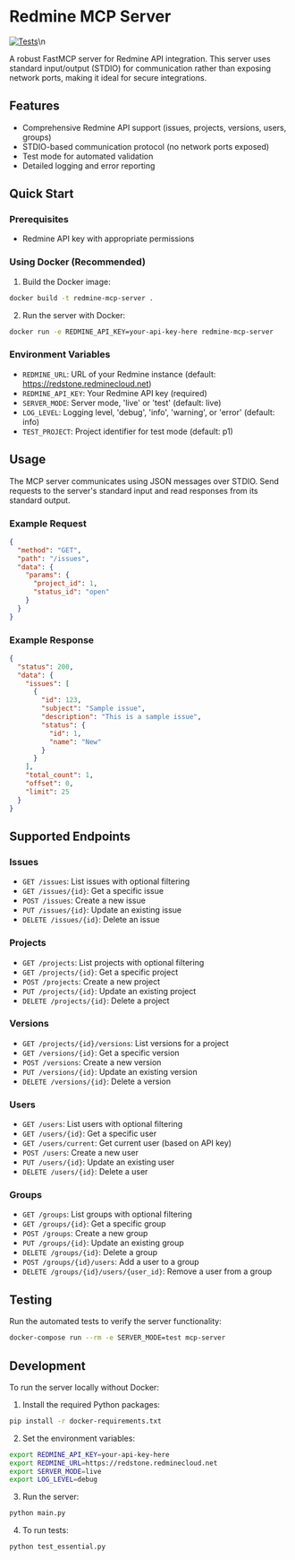 # Redmine MCP Server

[![Tests](https://img.shields.io/github/actions/workflow/status/zacharyelston/rrmcpy/build-and-test.yml?branch=main&label=tests&style=for-the-badge)](https://github.com/zacharyelston/rrmcpy/actions)\n

A robust FastMCP server for Redmine API integration. This server uses standard input/output (STDIO) for communication rather than exposing network ports, making it ideal for secure integrations.

## Features

- Comprehensive Redmine API support (issues, projects, versions, users, groups)
- STDIO-based communication protocol (no network ports exposed)
- Test mode for automated validation
- Detailed logging and error reporting

## Quick Start

### Prerequisites

- Redmine API key with appropriate permissions

### Using Docker (Recommended)

1. Build the Docker image:

```bash
docker build -t redmine-mcp-server .
```

2. Run the server with Docker:

```bash
docker run -e REDMINE_API_KEY=your-api-key-here redmine-mcp-server
```

### Environment Variables

- `REDMINE_URL`: URL of your Redmine instance (default: https://redstone.redminecloud.net)
- `REDMINE_API_KEY`: Your Redmine API key (required)
- `SERVER_MODE`: Server mode, 'live' or 'test' (default: live)
- `LOG_LEVEL`: Logging level, 'debug', 'info', 'warning', or 'error' (default: info)
- `TEST_PROJECT`: Project identifier for test mode (default: p1)

## Usage

The MCP server communicates using JSON messages over STDIO. Send requests to the server's standard input and read responses from its standard output.

### Example Request

```json
{
  "method": "GET",
  "path": "/issues",
  "data": {
    "params": {
      "project_id": 1,
      "status_id": "open"
    }
  }
}
```

### Example Response

```json
{
  "status": 200,
  "data": {
    "issues": [
      {
        "id": 123,
        "subject": "Sample issue",
        "description": "This is a sample issue",
        "status": {
          "id": 1,
          "name": "New"
        }
      }
    ],
    "total_count": 1,
    "offset": 0,
    "limit": 25
  }
}
```

## Supported Endpoints

### Issues

- `GET /issues`: List issues with optional filtering
- `GET /issues/{id}`: Get a specific issue
- `POST /issues`: Create a new issue
- `PUT /issues/{id}`: Update an existing issue
- `DELETE /issues/{id}`: Delete an issue

### Projects

- `GET /projects`: List projects with optional filtering
- `GET /projects/{id}`: Get a specific project
- `POST /projects`: Create a new project
- `PUT /projects/{id}`: Update an existing project
- `DELETE /projects/{id}`: Delete a project

### Versions

- `GET /projects/{id}/versions`: List versions for a project
- `GET /versions/{id}`: Get a specific version
- `POST /versions`: Create a new version
- `PUT /versions/{id}`: Update an existing version
- `DELETE /versions/{id}`: Delete a version

### Users

- `GET /users`: List users with optional filtering
- `GET /users/{id}`: Get a specific user
- `GET /users/current`: Get current user (based on API key)
- `POST /users`: Create a new user
- `PUT /users/{id}`: Update an existing user
- `DELETE /users/{id}`: Delete a user

### Groups

- `GET /groups`: List groups with optional filtering
- `GET /groups/{id}`: Get a specific group
- `POST /groups`: Create a new group
- `PUT /groups/{id}`: Update an existing group
- `DELETE /groups/{id}`: Delete a group
- `POST /groups/{id}/users`: Add a user to a group
- `DELETE /groups/{id}/users/{user_id}`: Remove a user from a group

## Testing

Run the automated tests to verify the server functionality:

```bash
docker-compose run --rm -e SERVER_MODE=test mcp-server
```

## Development

To run the server locally without Docker:

1. Install the required Python packages:

```bash
pip install -r docker-requirements.txt
```

2. Set the environment variables:

```bash
export REDMINE_API_KEY=your-api-key-here
export REDMINE_URL=https://redstone.redminecloud.net
export SERVER_MODE=live
export LOG_LEVEL=debug
```

3. Run the server:

```bash
python main.py
```

4. To run tests:

```bash
python test_essential.py
```